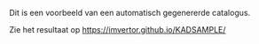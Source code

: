 Dit is een voorbeeld van een automatisch gegenererde catalogus.

Zie het resultaat op https://imvertor.github.io/KADSAMPLE/ 
